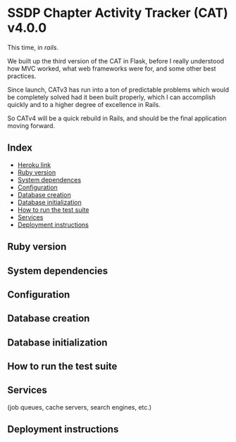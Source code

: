 # SSDP Chapter Activity Tracker (CAT) v4.0.0

This time, in *rails*.

We built up the third version of the CAT in Flask, before I really understood how MVC worked, what web frameworks were for, and some other best practices.

Since launch, CATv3 has run into a ton of predictable problems which would be completely solved had it been built properly, which I can accomplish quickly and to a higher degree of excellence in Rails.

So CATv4 will be a quick rebuild in Rails, and should be the final application moving forward.

## Index
- [Heroku link](https://ssdp-cat.herokuapp.com/)
- [Ruby version](#ruby-version)
- [System dependences](#system-dependencies)
- [Configuration](#configurate)
- [Database creation](#database-creation)
- [Database initialization](#database-initialization)
- [How to run the test suite](#how-to-run-the-test-suite)
- [Services](#services)
- [Deployment instructions](#deployment-instructions)

## Ruby version

## System dependencies

## Configuration

## Database creation

## Database initialization

## How to run the test suite

## Services
(job queues, cache servers, search engines, etc.)

## Deployment instructions
